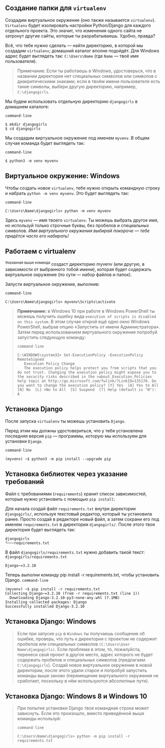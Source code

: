 ## Создание папки для `virtualenv`
Cоздадим виртуальное окружение (оно также называется `virtualenv`). `Virtualenv` будет изолировать настройки Python/Django для каждого отдельного проекта. 
Это значит, что изменения одного сайта не затронут другие сайты, которые ты разрабатываешь. Удобно, правда?

Всё, что тебе нужно сделать — найти директорию, в которой мы создадим `virtualenv`; домашний каталог вполне подойдёт. 
Для Windows адрес будет выглядеть так: `C:\Users\Name` (где `Name` — твоё имя пользователя).

>Примечание: Если ты работаешь в Windows, удостоверься, что в названии директории нет специальных символов или символов с диакритическими знаками; если в твоём имени пользователя есть такие символы, выбери другую директорию, например, `C:\djangogirls`.

Мы будем использовать отдельную директорию `djangogirls` в домашнем каталоге:

`command-line`
```
$ mkdir djangogirls
$ cd djangogirls
```
Мы создадим виртуальное окружение под именем `myvenv`. В общем случае команда будет выглядеть так:

`command-line`
```
$ python3 -m venv myvenv
```
## Виртуальное окружение: Windows

Чтобы создать новое `virtualenv`, тебе нужно открыть командную строку и набрать `python -m venv myvenv`. Это будет выглядеть так:

`command-line`
```
C:\Users\Name\djangogirls> python -m venv myvenv
```
Здесь `myvenv` — имя твоего `virtualenv`. Ты можешь выбрать другое имя, но используй только строчные буквы, без пробелов и специальных символов. *Имя виртуального окружения выбирай покороче — тебе придётся часто его набирать!*

## Работаем с virtualenv
<sup>Указанная выше команда</sup> создаст директорию myvenv (или другую, в зависимости от выбранного тобой имени), которая будет содержать виртуальное окружение (по сути — набор файлов и папок).

Запусти виртуальное окружение, выполнив:

`command-line`
```
C:\Users\Name\djangogirls> myvenv\Scripts\activate
```
>**Примечание:**  в Windows 10 при работе в Windows PowerShell ты можешь получить ошибку вида `execution of scripts is disabled on this system`. В этом случае открой ещё одно окно Windows PowerShell, выбрав опцию «Запустить от имени Администратора». Затем перед использованием виртуального окружения попробуй запустить следующую команду:
>
>`command-line`
>```
>C:\WINDOWS\system32> Set-ExecutionPolicy -ExecutionPolicy RemoteSigned
>    Execution Policy Change
>    The execution policy helps protect you from scripts that you do not trust. Changing the execution policy might expose you to the security risks described in the >about_Execution_Policies help topic at http://go.microsoft.com/fwlink/?LinkID=135170. Do you want to change the execution policy? [Y] Yes  [A] Yes to All  [N] No  [L] >No to All  [S] Suspend  [?] Help (default is "N"): A
>```
## Установка Django
После запуска `virtualenv` ты можешь установить `Django`.

Перед этим мы должны удостовериться, что у тебя установлена последняя версия `pip` — программы, которую мы используем для установки `Django`.

`command-line`
```
(myvenv) ~$ python3 -m pip install --upgrade pip
```
## Установка библиотек через указание требований

Файл с требованиями (`requirements`) хранит список зависимостей, которые нужно установить с помощью `pip install`:

Для начала создай файл `requirements.txt` внутри директории `djangogirls/`, используя текстовый редактор, который ты установила ранее. Просто создай в редакторе новый файл, а затем сохрани его под именем `requirements.txt` в директории `djangogirls/`. После этого твоя директория будет выглядеть так:

```
djangogirls
└───requirements.txt
```
В файл `djangogirls/requirements.txt` нужно добавить такой текст:
`djangogirls/requirements.txt`
```
Django~=3.2.10
```
Теперь выполни команду pip install -r requirements.txt, чтобы установить Django.
`command-line`
```
(myvenv) ~$ pip install -r requirements.txt
Collecting Django~=3.2.10 (from -r requirements.txt (line 1))
  Downloading Django-3.2.10-py3-none-any.whl (7.1MB)
Installing collected packages: Django
Successfully installed Django-3.2.10
```

## Установка Django: Windows
>Если при запуске `pip` в `Windows` ты получаешь сообщение об ошибке, проверь, что путь к директории с проектом не содержит пробелов или специальных символов `(C:\Users\User Name\djangogirls)`. Если проблема в этом, то, пожалуйста, перенеси свой проект в другое место, адрес которого не будет содержать пробелов и специальных символов (предлагаем `C:\djangogirls`). Создай новое виртуальное окружение в новой директории, после этого удали старое и попробуй запустить команды выше заново (перемещение виртуального окружения не сработает, поскольку в нём используются абсолютные пути).
## Установка Django: Windows 8 и Windows 10
>При попытке установки Django твоя командная строка может зависнуть. Если это произошло, вместо приведённой выше команды используй:
>
>`command-line`
>```
>C:\Users\Name\djangogirls> python -m pip install -r requirements.txt
>```
